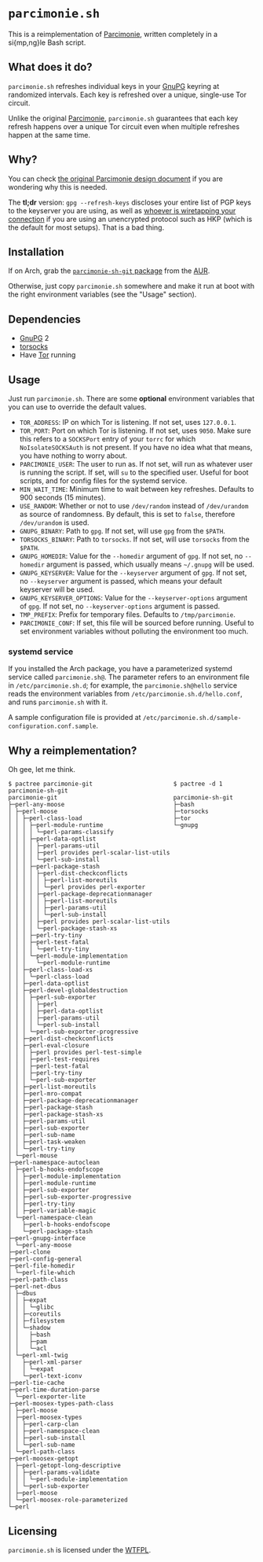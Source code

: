 # `parcimonie.sh`

This is a reimplementation of [Parcimonie], written completely in a si{mp,ng}le Bash script.

## What does it do?

`parcimonie.sh` refreshes individual keys in your [GnuPG] keyring at randomized intervals. Each key is refreshed over a unique, single-use Tor circuit.

Unlike the original [Parcimonie], `parcimonie.sh` guarantees that each key refresh happens over a unique Tor circuit even when multiple refreshes happen at the same time.

## Why?

You can check [the original Parcimonie design document][Parcimonie design.mdwn] if you are wondering why this is needed.

The **tl;dr** version: `gpg --refresh-keys` discloses your entire list of PGP keys to the keyserver you are using, as well as [whoever is wiretapping your connection][National Security Agency] if you are using an unencrypted protocol such as HKP (which is the default for most setups). That is a bad thing.

## Installation

If on Arch, grab the [`parcimonie-sh-git` package][parcimonie-sh-git package on the Arch User Repository] from the [AUR][Arch User Repository].

Otherwise, just copy `parcimonie.sh` somewhere and make it run at boot with the right environment variables (see the "Usage" section).

## Dependencies

* [GnuPG] 2
* [torsocks]
* Have [Tor] running

## Usage

Just run `parcimonie.sh`. There are some **optional** environment variables that you can use to override the default values.

* `TOR_ADDRESS`: IP on which Tor is listening. If not set, uses `127.0.0.1`.
* `TOR_PORT`: Port on which Tor is listening. If not set, uses `9050`. Make sure this refers to a `SOCKSPort` entry of your `torrc` for which `NoIsolateSOCKSAuth` is not present. If you have no idea what that means, you have nothing to worry about.
* `PARCIMONIE_USER`: The user to run as. If not set, will run as whatever user is running the script. If set, will `su` to the specified user. Useful for boot scripts, and for config files for the systemd service.
* `MIN_WAIT_TIME`: Minimum time to wait between key refreshes. Defaults to 900 seconds (15 minutes).
* `USE_RANDOM`: Whether or not to use `/dev/random` instead of `/dev/urandom` as source of randomness. By default, this is set to `false`, therefore `/dev/urandom` is used.
* `GNUPG_BINARY`: Path to `gpg`. If not set, will use `gpg` from the `$PATH`.
* `TORSOCKS_BINARY`: Path to `torsocks`. If not set, will use `torsocks` from the `$PATH`.
* `GNUPG_HOMEDIR`: Value for the `--homedir` argument of `gpg`. If not set, no `--homedir` argument is passed, which usually means `~/.gnupg` will be used.
* `GNUPG_KEYSERVER`: Value for the `--keyserver` argument of `gpg`. If not set, no `--keyserver` argument is passed, which means your default keyserver will be used.
* `GNUPG_KEYSERVER_OPTIONS`: Value for the `--keyserver-options` argument of `gpg`. If not set, no `--keyserver-options` argument is passed.
* `TMP_PREFIX`: Prefix for temporary files. Defaults to `/tmp/parcimonie`.
* `PARCIMONIE_CONF`: If set, this file will be sourced before running. Useful to set environment variables without polluting the environment too much.

### systemd service

If you installed the Arch package, you have a parameterized systemd service called `parcimonie.sh@`. The parameter refers to an environment file in `/etc/parcimonie.sh.d`; for example, the `parcimonie.sh@hello` service reads the environment variables from `/etc/parcimonie.sh.d/hello.conf`, and runs `parcimonie.sh` with it.

A sample configuration file is provided at `/etc/parcimonie.sh.d/sample-configuration.conf.sample`.

## Why a reimplementation?

Oh gee, let me think.

```
$ pactree parcimonie-git                       $ pactree -d 1 parcimonie-sh-git
parcimonie-git                                 parcimonie-sh-git
├─perl-any-moose                               ├─bash
│ ├─perl-moose                                 ├─torsocks
│ │ ├─perl-class-load                          ├─tor
│ │ │ ├─perl-module-runtime                    └─gnupg
│ │ │ │ └─perl-params-classify
│ │ │ ├─perl-data-optlist
│ │ │ │ ├─perl-params-util
│ │ │ │ ├─perl provides perl-scalar-list-utils
│ │ │ │ └─perl-sub-install
│ │ │ ├─perl-package-stash
│ │ │ │ ├─perl-dist-checkconflicts
│ │ │ │ │ ├─perl-list-moreutils
│ │ │ │ │ └─perl provides perl-exporter
│ │ │ │ ├─perl-package-deprecationmanager
│ │ │ │ │ ├─perl-list-moreutils
│ │ │ │ │ ├─perl-params-util
│ │ │ │ │ └─perl-sub-install
│ │ │ │ ├─perl provides perl-scalar-list-utils
│ │ │ │ └─perl-package-stash-xs
│ │ │ ├─perl-try-tiny
│ │ │ ├─perl-test-fatal
│ │ │ │ └─perl-try-tiny
│ │ │ └─perl-module-implementation
│ │ │   └─perl-module-runtime
│ │ ├─perl-class-load-xs
│ │ │ └─perl-class-load
│ │ ├─perl-data-optlist
│ │ ├─perl-devel-globaldestruction
│ │ │ ├─perl-sub-exporter
│ │ │ │ ├─perl
│ │ │ │ ├─perl-data-optlist
│ │ │ │ ├─perl-params-util
│ │ │ │ └─perl-sub-install
│ │ │ └─perl-sub-exporter-progressive
│ │ ├─perl-dist-checkconflicts
│ │ ├─perl-eval-closure
│ │ │ ├─perl provides perl-test-simple
│ │ │ ├─perl-test-requires
│ │ │ ├─perl-test-fatal
│ │ │ ├─perl-try-tiny
│ │ │ └─perl-sub-exporter
│ │ ├─perl-list-moreutils
│ │ ├─perl-mro-compat
│ │ ├─perl-package-deprecationmanager
│ │ ├─perl-package-stash
│ │ ├─perl-package-stash-xs
│ │ ├─perl-params-util
│ │ ├─perl-sub-exporter
│ │ ├─perl-sub-name
│ │ ├─perl-task-weaken
│ │ └─perl-try-tiny
│ └─perl-mouse
├─perl-namespace-autoclean
│ ├─perl-b-hooks-endofscope
│ │ ├─perl-module-implementation
│ │ ├─perl-module-runtime
│ │ ├─perl-sub-exporter
│ │ ├─perl-sub-exporter-progressive
│ │ ├─perl-try-tiny
│ │ ├─perl-variable-magic
│ └─perl-namespace-clean
│   ├─perl-b-hooks-endofscope
│   └─perl-package-stash
├─perl-gnupg-interface
│ └─perl-any-moose
├─perl-clone
├─perl-config-general
├─perl-file-homedir
│ └─perl-file-which
├─perl-path-class
├─perl-net-dbus
│ ├─dbus
│ │ ├─expat
│ │ │ └─glibc
│ │ ├─coreutils
│ │ ├─filesystem
│ │ └─shadow
│ │   ├─bash
│ │   ├─pam
│ │   └─acl
│ └─perl-xml-twig
│   ├─perl-xml-parser
│   │ └─expat
│   └─perl-text-iconv
├─perl-tie-cache
├─perl-time-duration-parse
│ └─perl-exporter-lite
├─perl-moosex-types-path-class
│ ├─perl-moose
│ ├─perl-moosex-types
│ │ ├─perl-carp-clan
│ │ ├─perl-namespace-clean
│ │ ├─perl-sub-install
│ │ └─perl-sub-name
│ └─perl-path-class
├─perl-moosex-getopt
│ ├─perl-getopt-long-descriptive
│ │ ├─perl-params-validate
│ │ │ └─perl-module-implementation
│ │ └─perl-sub-exporter
│ ├─perl-moose
│ └─perl-moosex-role-parameterized
└─perl
```

## Licensing

`parcimonie.sh` is licensed under the [WTFPL].

[Parcimonie]: https://gaffer.ptitcanardnoir.org/intrigeri/code/parcimonie/
[GnuPG]: https://en.wikipedia.org/wiki/GNU_Privacy_Guard
[Parcimonie design.mdwn]: https://code.ohloh.net/file?fid=BbMaEKchr9cDAOVs8ozX5mJ40g8&cid=RfbvTf3fwdw&s=&browser=Default&fp=405976&mpundefined&projSelected=true
[National Security Agency]: https://en.wikipedia.org/wiki/National_Security_Agency
[parcimonie-sh-git package on the Arch User Repository]: https://aur.archlinux.org/packages/parcimonie-sh-git
[Arch User Repository]: https://aur.archlinux.org/
[torsocks]: https://code.google.com/p/torsocks/
[Tor]: https://www.torproject.org/
[WTFPL]: http://www.wtfpl.net/
